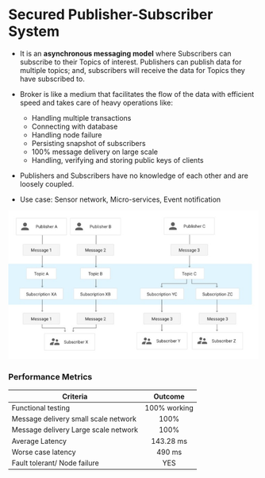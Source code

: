 
# **Secured Publisher-Subscriber System**

* It is an **asynchronous messaging model** where Subscribers can subscribe to
their Topics of interest. Publishers can publish data for multiple topics; and,
subscribers will receive the data for Topics they have subscribed to.
* Broker is like a medium that facilitates the flow of the data with efficient
speed and takes care of heavy operations like:
  * Handling multiple transactions
  * Connecting with database
  * Handling node failure
  * Persisting snapshot of subscribers
  * 100% message delivery on large scale
  * Handling, verifying and storing public keys of clients

* Publishers and Subscribers have no knowledge of each other and are loosely
coupled.
* Use case: Sensor network, Micro-services, Event notification

![alt text](https://github.com/parikshitdeshmukh/SecuredPublisherSubscriber/blob/master/Documentation/pubsub.jpg)

### Performance Metrics


| Criteria        | Outcome           |
| ------------- |:-------------:|
| Functional testing     | 100% working |
| Message delivery small scale network | 100%      |
| Message delivery Large scale network | 100%      |
| Average Latency | 143.28 ms     |
| Worse case latency | 490 ms |
| Fault tolerant/ Node failure | YES |

